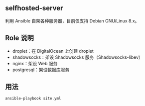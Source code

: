 selfhosted-server
-----------------

利用 Ansible 自架各种服务器，目前仅支持 Debian GNU/Linux 8.x。

## Role 说明

+ droplet：在 DigitalOcean 上创建 droplet
+ shadowsocks：架设 Shadowsocks 服务（Shadowsocks-libev）
+ nginx：架设 Web 服务
+ postgresql：架设数据库服务

## 用法

    ansible-playbook site.yml

